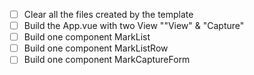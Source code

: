 - [ ] Clear all the files created by the template
- [ ] Build the App.vue with two View ""View" & "Capture"
- [ ] Build one component MarkList
- [ ] Build one component MarkListRow
- [ ] Build one component MarkCaptureForm
